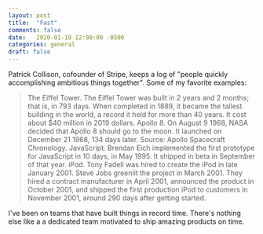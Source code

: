 ```yaml
---
layout: post
title:  "Fast"
comments: false
date:   2020-01-18 12:00:00 -0500
categories: general
draft: false
---
```


Patrick Collison, cofounder of Stripe, keeps a log of "people quickly accomplishing ambitious things together". Some of my favorite examples:

> The Eiffel Tower. The Eiffel Tower was built in 2 years and 2 months; that is, in 793 days. When completed in 1889, it became the tallest building in the world, a record it held for more than 40 years. It cost about $40 million in 2019 dollars. 
> Apollo 8. On August 9 1968, NASA decided that Apollo 8 should go to the moon. It launched on December 21 1968, 134 days later. Source: Apollo Spacecraft Chronology.
> JavaScript. Brendan Eich implemented the first prototype for JavaScript in 10 days, in May 1995. It shipped in beta in September of that year.
> iPod. Tony Fadell was hired to create the iPod in late January 2001. Steve Jobs greenlit the project in March 2001. They hired a contract manufacturer in April 2001, announced the product in October 2001, and shipped the first production iPod to customers in November 2001, around 290 days after getting started.

I've been on teams that have built things in record time. There's nothing else like a a dedicated team motivated to ship amazing products on time.